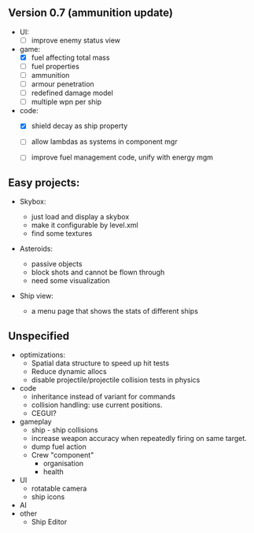 ## Version 0.7 (ammunition update)
  * UI:
    - [ ] improve enemy status view
  * game:
    - [x] fuel affecting total mass
    - [ ] fuel properties
    - [ ] ammunition
    - [ ] armour penetration
    - [ ] redefined damage model
    - [ ] multiple wpn per ship
  * code:
    - [x] shield decay as ship property
    - [ ] allow lambdas as systems in component mgr
    - [ ] improve fuel management code, unify with energy mgm
    

## Easy projects:
* Skybox:
  - just load and display a skybox
  - make it configurable by level.xml
  - find some textures
  
* Asteroids:
  - passive objects
  - block shots and cannot be flown through
  - need some visualization

* Ship view:
  - a menu page that shows the stats of different ships



## Unspecified
* optimizations:
  - Spatial data structure to speed up hit tests
  - Reduce dynamic allocs
  - disable projectile/projectile collision tests in physics
* code
  - inheritance instead of variant for commands
  - collision handling: use current positions.
  - CEGUI?
* gameplay
  - ship - ship collisions
  - increase weapon accuracy when repeatedly firing on
    same target.
  - dump fuel action
  - Crew "component"
    + organisation
    + health
* UI
  - rotatable camera
  - ship icons
* AI    
* other
  - Ship Editor